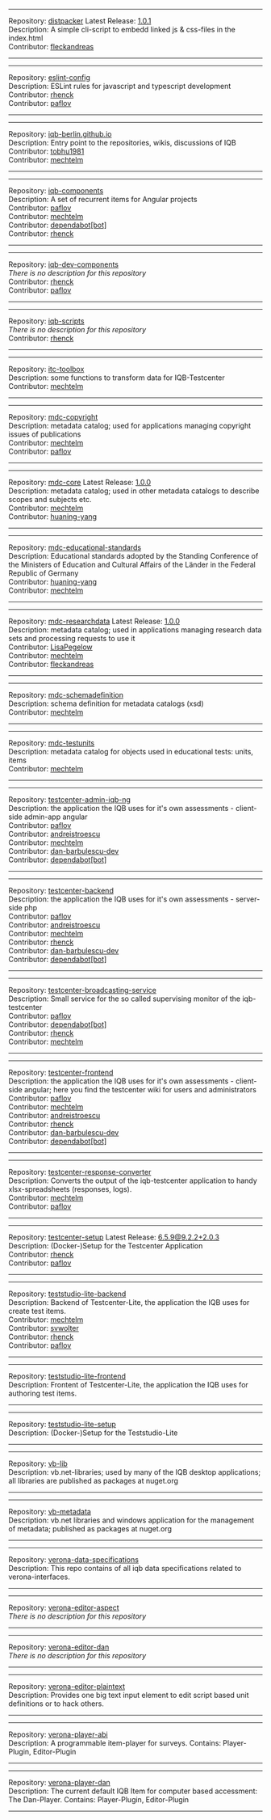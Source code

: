 


  
********  
Repository: [distpacker](https://github.com/iqb-berlin/distpacker) Latest Release: [1.0.1](https://github.com/iqb-berlin/distpacker/releases/tag/1.0.1)  
Description: A simple cli-script to embedd linked js & css-files in the index.html  
Contributor: [fleckandreas](https://github.com/fleckandreas)  
********  
********  
Repository: [eslint-config](https://github.com/iqb-berlin/eslint-config)  
Description: ESLint rules for javascript and typescript development  
Contributor: [rhenck](https://github.com/rhenck)  
Contributor: [paflov](https://github.com/paflov)  
********  
********  
Repository: [iqb-berlin.github.io](https://github.com/iqb-berlin/iqb-berlin.github.io)  
Description: Entry point to the repositories, wikis, discussions of IQB  
Contributor: [tobhu1981](https://github.com/tobhu1981)  
Contributor: [mechtelm](https://github.com/mechtelm)  
********  
********  
Repository: [iqb-components](https://github.com/iqb-berlin/iqb-components)  
Description: A set of recurrent items for Angular projects  
Contributor: [paflov](https://github.com/paflov)  
Contributor: [mechtelm](https://github.com/mechtelm)  
Contributor: [dependabot[bot]](https://github.com/apps/dependabot)  
Contributor: [rhenck](https://github.com/rhenck)  
********  
********  
Repository: [iqb-dev-components](https://github.com/iqb-berlin/iqb-dev-components)  
*There is no description for this repository*  
Contributor: [rhenck](https://github.com/rhenck)  
Contributor: [paflov](https://github.com/paflov)  
********  
********  
Repository: [iqb-scripts](https://github.com/iqb-berlin/iqb-scripts)  
*There is no description for this repository*  
Contributor: [rhenck](https://github.com/rhenck)  
********  
********  
Repository: [itc-toolbox](https://github.com/iqb-berlin/itc-toolbox)  
Description: some functions to transform data for IQB-Testcenter  
Contributor: [mechtelm](https://github.com/mechtelm)  
********  
********  
Repository: [mdc-copyright](https://github.com/iqb-berlin/mdc-copyright)  
Description: metadata catalog; used for applications managing copyright issues of publications  
Contributor: [mechtelm](https://github.com/mechtelm)  
Contributor: [paflov](https://github.com/paflov)  
********  
********  
Repository: [mdc-core](https://github.com/iqb-berlin/mdc-core) Latest Release: [1.0.0](https://github.com/iqb-berlin/mdc-core/releases/tag/1.0.0)  
Description: metadata catalog; used in other metadata catalogs to describe scopes and subjects etc.  
Contributor: [mechtelm](https://github.com/mechtelm)  
Contributor: [huaning-yang](https://github.com/huaning-yang)  
********  
********  
Repository: [mdc-educational-standards](https://github.com/iqb-berlin/mdc-educational-standards)  
Description: Educational standards adopted by the Standing Conference of the Ministers of Education and Cultural Affairs of the Länder in the Federal Republic of Germany  
Contributor: [huaning-yang](https://github.com/huaning-yang)  
Contributor: [mechtelm](https://github.com/mechtelm)  
********  
********  
Repository: [mdc-researchdata](https://github.com/iqb-berlin/mdc-researchdata) Latest Release: [1.0.0](https://github.com/iqb-berlin/mdc-researchdata/releases/tag/1.0.0)  
Description: metadata catalog; used in applications managing research data sets and processing requests to use it  
Contributor: [LisaPegelow](https://github.com/LisaPegelow)  
Contributor: [mechtelm](https://github.com/mechtelm)  
Contributor: [fleckandreas](https://github.com/fleckandreas)  
********  
********  
Repository: [mdc-schemadefinition](https://github.com/iqb-berlin/mdc-schemadefinition)  
Description: schema definition for metadata catalogs (xsd)  
Contributor: [mechtelm](https://github.com/mechtelm)  
********  
********  
Repository: [mdc-testunits](https://github.com/iqb-berlin/mdc-testunits)  
Description: metadata catalog for objects used in educational tests: units, items  
Contributor: [mechtelm](https://github.com/mechtelm)  
********  
********  
Repository: [testcenter-admin-iqb-ng](https://github.com/iqb-berlin/testcenter-admin-iqb-ng)  
Description: the application the IQB uses for it's own assessments - client-side admin-app angular  
Contributor: [paflov](https://github.com/paflov)  
Contributor: [andreistroescu](https://github.com/andreistroescu)  
Contributor: [mechtelm](https://github.com/mechtelm)  
Contributor: [dan-barbulescu-dev](https://github.com/dan-barbulescu-dev)  
Contributor: [dependabot[bot]](https://github.com/apps/dependabot)  
********  
********  
Repository: [testcenter-backend](https://github.com/iqb-berlin/testcenter-backend)  
Description: the application the IQB uses for it's own assessments - server-side php  
Contributor: [paflov](https://github.com/paflov)  
Contributor: [andreistroescu](https://github.com/andreistroescu)  
Contributor: [mechtelm](https://github.com/mechtelm)  
Contributor: [rhenck](https://github.com/rhenck)  
Contributor: [dan-barbulescu-dev](https://github.com/dan-barbulescu-dev)  
Contributor: [dependabot[bot]](https://github.com/apps/dependabot)  
********  
********  
Repository: [testcenter-broadcasting-service](https://github.com/iqb-berlin/testcenter-broadcasting-service)  
Description: Small service for the so called supervising monitor of the iqb-testcenter  
Contributor: [paflov](https://github.com/paflov)  
Contributor: [dependabot[bot]](https://github.com/apps/dependabot)  
Contributor: [rhenck](https://github.com/rhenck)  
Contributor: [mechtelm](https://github.com/mechtelm)  
********  
********  
Repository: [testcenter-frontend](https://github.com/iqb-berlin/testcenter-frontend)  
Description: the application the IQB uses for it's own assessments - client-side angular; here you find the testcenter wiki for users and administrators  
Contributor: [paflov](https://github.com/paflov)  
Contributor: [mechtelm](https://github.com/mechtelm)  
Contributor: [andreistroescu](https://github.com/andreistroescu)  
Contributor: [rhenck](https://github.com/rhenck)  
Contributor: [dan-barbulescu-dev](https://github.com/dan-barbulescu-dev)  
Contributor: [dependabot[bot]](https://github.com/apps/dependabot)  
********  
********  
Repository: [testcenter-response-converter](https://github.com/iqb-berlin/testcenter-response-converter)  
Description: Converts the output of the iqb-testcenter application to handy xlsx-spreadsheets (responses, logs).  
Contributor: [mechtelm](https://github.com/mechtelm)  
Contributor: [paflov](https://github.com/paflov)  
********  
********  
Repository: [testcenter-setup](https://github.com/iqb-berlin/testcenter-setup) Latest Release: [6.5.9@9.2.2+2.0.3](https://github.com/iqb-berlin/testcenter-setup/releases/tag/6.5.9%409.2.2%2B2.0.3)  
Description: (Docker-)Setup for the Testcenter Application  
Contributor: [rhenck](https://github.com/rhenck)  
Contributor: [paflov](https://github.com/paflov)  
********  
********  
Repository: [teststudio-lite-backend](https://github.com/iqb-berlin/teststudio-lite-backend)  
Description: Backend of Testcenter-Lite, the application the IQB uses for create test items.  
Contributor: [mechtelm](https://github.com/mechtelm)  
Contributor: [svwolter](https://github.com/svwolter)  
Contributor: [rhenck](https://github.com/rhenck)  
Contributor: [paflov](https://github.com/paflov)  
********  
********  
Repository: [teststudio-lite-frontend](https://github.com/iqb-berlin/teststudio-lite-frontend)  
Description: Frontent of Testcenter-Lite, the application the IQB uses for authoring test items.  
********  
********  
Repository: [teststudio-lite-setup](https://github.com/iqb-berlin/teststudio-lite-setup)  
Description: (Docker-)Setup for the Teststudio-Lite  
********  
********  
Repository: [vb-lib](https://github.com/iqb-berlin/vb-lib)  
Description: vb.net-libraries; used by many of the IQB desktop applications; all libraries are published as packages at nuget.org  
********  
********  
Repository: [vb-metadata](https://github.com/iqb-berlin/vb-metadata)  
Description: vb.net libraries and windows application for the management of metadata; published as packages at nuget.org  
********  
********  
Repository: [verona-data-specifications](https://github.com/iqb-berlin/verona-data-specifications)  
Description: This repo contains of all iqb data specifications related to verona-interfaces.  
********  
********  
Repository: [verona-editor-aspect](https://github.com/iqb-berlin/verona-editor-aspect)  
*There is no description for this repository*  
********  
********  
Repository: [verona-editor-dan](https://github.com/iqb-berlin/verona-editor-dan)  
*There is no description for this repository*  
********  
********  
Repository: [verona-editor-plaintext](https://github.com/iqb-berlin/verona-editor-plaintext)  
Description: Provides one big text input element to edit script based unit definitions or to hack others.  
********  
********  
Repository: [verona-player-abi](https://github.com/iqb-berlin/verona-player-abi)  
Description: A programmable item-player for surveys. Contains: Player-Plugin, Editor-Plugin   
********  
********  
Repository: [verona-player-dan](https://github.com/iqb-berlin/verona-player-dan)  
Description: The current default IQB Item for computer based accessment: The Dan-Player. Contains: Player-Plugin, Editor-Plugin  
********